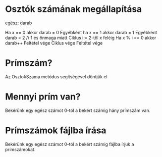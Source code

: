 ﻿# Osztók számának megállapítása
egész: darab 

Ha x == 0 akkor
	darab = 0
Egyébként ha x == 1 akkor
	darab = 1
Egyébként
    darab = 2 // 1 és önmaga miatt
	Ciklus i:= 2-től x feléig
		Ha x % i == 0 akkor
			darab++
		Feltétel vége
	Ciklus vége
Feltétel vége

# Prímszám?
Az OsztokSzama metódus segítségével
döntjük el

# Mennyi prím van?
Bekérünk egy egész számot
0-tól a bekért számig hány prímszám van.

# Prímszámok fájlba írása
Bekérünk egy egész számot
0-tól a bekért számig fájlba írjuk a prímszámokat.